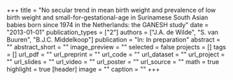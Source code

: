 +++
title = "No secular trend in mean birth weight and prevalence of low birth weight and small-for-gestational-age in Surinamese South Asian babies born since 1974 in the Netherlands: the GANESH study"
date = "2013-01-01"
publication_types = ["2"]
authors = ["J.A. de Wilde", "S. van Buuren", "B.J.C. Middelkoop"]
publication = "In: In preparation"
abstract = ""
abstract_short = ""
image_preview = ""
selected = false
projects = []
tags = []
url_pdf = ""
url_preprint = ""
url_code = ""
url_dataset = ""
url_project = ""
url_slides = ""
url_video = ""
url_poster = ""
url_source = ""
math = true
highlight = true
[header]
image = ""
caption = ""
+++
